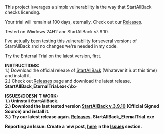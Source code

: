 This project leverages a simple vulnerability in the way that StartAllBack checks licensing.

Your trial will remain at 100 days, eternally. Check out our <a href="https://github.com/BinaryBrother/StartAllBack-EternalTrial/releases">Releases</a>.

Tested on Windows 24H2 and StartAllBack v3.9.10.

I've actually been testing this vulnerability for several versions of StartAllBack and no changes we're needed in my code.

Try the Enternal Trial on the latest version, first.

<b>INSTRUCTIONS:</b><br>
1.) Download the official release of <a href="https://www.startallback.com/">StartAllBack</a> (Whatever it is at this time) and install it.<br>
2.) Check out <a href="https://github.com/BinaryBrother/StartAllBack-EternalTrial/releases">Releases</a> page and download the latest release. <b>StartAllBack_EternalTrial.exe<\b>

<b>ISSUES/DOESN'T WORK:</b><br>
1.) Uninstall StartAllBack.<br>
2.) Download the last tested version <a href="https://startisback.sfo3.cdn.digitaloceanspaces.com/StartAllBack_3.9.10_setup.exe">StartAllBack v.3.9.10</a> (Official Signed Source) and install it.<br>
3.) Try our latest release again. <a href="https://github.com/BinaryBrother/StartAllBack-EternalTrial/releases">Releases</a>. <b>StartAllBack_EternalTrial.exe</b><br>

<b>Reporting an Issue:</b>
Create a new post, <a href="https://github.com/BinaryBrother/StartAllBack-EternalTrial/issues">here</a> in the <a href="https://github.com/BinaryBrother/StartAllBack-EternalTrial/issues">Issues</a> section.
